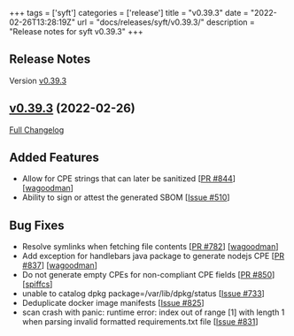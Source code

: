 +++
tags = ['syft']
categories = ['release']
title = "v0.39.3"
date = "2022-02-26T13:28:19Z"
url = "docs/releases/syft/v0.39.3/"
description = "Release notes for syft v0.39.3"
+++

## Release Notes

Version [v0.39.3](https://github.com/anchore/syft/releases/tag/v0.39.3)

## [v0.39.3](https://github.com/anchore/syft/tree/v0.39.3) (2022-02-26)

[Full Changelog](https://github.com/anchore/syft/compare/v0.38.0...v0.39.3)

## Added Features

- Allow for CPE strings that can later be sanitized [[PR #844](https://github.com/anchore/syft/pull/844)] [[wagoodman](https://github.com/wagoodman)]
- Ability to sign or attest the generated SBOM [[Issue #510](https://github.com/anchore/syft/issues/510)]

## Bug Fixes

- Resolve symlinks when fetching file contents [[PR #782](https://github.com/anchore/syft/pull/782)] [[wagoodman](https://github.com/wagoodman)]
- Add exception for handlebars java package to generate nodejs CPE [[PR #837](https://github.com/anchore/syft/pull/837)] [[wagoodman](https://github.com/wagoodman)]
- Do not generate empty CPEs for non-compliant CPE fields [[PR #850](https://github.com/anchore/syft/pull/850)] [[spiffcs](https://github.com/spiffcs)]
- unable to catalog dpkg package=/var/lib/dpkg/status [[Issue #733](https://github.com/anchore/syft/issues/733)]
- Deduplicate docker image manifests [[Issue #825](https://github.com/anchore/syft/issues/825)]
- scan crash with panic: runtime error: index out of range [1] with length 1 when parsing invalid formatted requirements.txt file [[Issue #831](https://github.com/anchore/syft/issues/831)]
